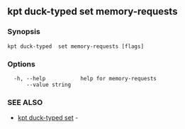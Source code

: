 ## kpt duck-typed  set memory-requests



### Synopsis



```
kpt duck-typed  set memory-requests [flags]
```

### Options

```
  -h, --help           help for memory-requests
      --value string   
```

### SEE ALSO

* [kpt duck-typed  set](kpt_duck-typed__set.md)	 - 

